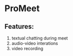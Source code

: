 # ProMeet

## Features:

1. textual chatting during meet
2. audio-video interations
3. video recording
